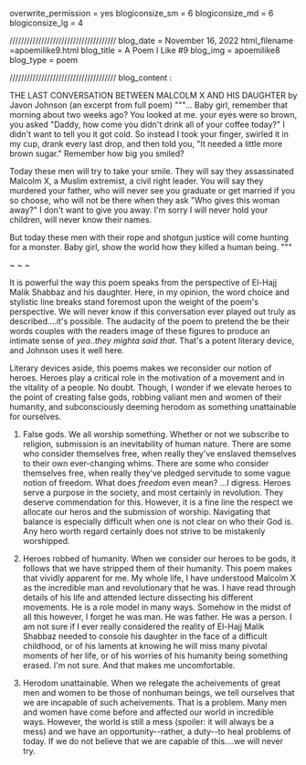 overwrite_permission = yes
blogiconsize_sm = 6
blogiconsize_md = 6
blogiconsize_lg = 4

/////////////////////////////////////
blog_date = November 16, 2022
html_filename =apoemilike9.html
blog_title = A Poem I Like #9
blog_img = apoemilike8
blog_type = poem

/////////////////////////////////////
blog_content : 

THE LAST CONVERSATION BETWEEN MALCOLM X AND HIS DAUGHTER 
by Javon Johnson (an excerpt from full poem)
"""...
Baby girl,
remember that morning
about two weeks ago?
You looked at me. 
your eyes were so brown,
you asked 
"Daddy, how come 
you didn't drink all 
of your coffee today?"
I didn't want to 
tell you it got cold.
So instead I took your finger,
swirled it in my cup,
drank every last drop,
and then told you,
"It needed a little more brown
sugar." Remember how big you smiled?

Today these men
will try to take your smile.
They will say they assassinated 
Malcolm X, a Muslim extremist,
a civil right leader. You
will say they murdered
your father, who 
will never see you graduate
or get married if you so choose,
who will not be there 
when they ask "Who
gives this woman away?" I
don't want to give you away.
I'm sorry 
I will never hold your 
children, will never know 
their names.

But today these men with their rope
and shotgun justice will come
hunting for a monster.
Baby girl, show the world
how they killed a human being. """

~ ~ ~

It is powerful the way this poem speaks from the perspective of El-Hajj Malik Shabbaz and his daughter. Here, in my opinion, the word choice and stylistic line breaks stand foremost upon the weight of the poem's perspective. We will never know if this conversation ever played out truly as described....it's possible. The audacity of the poem to pretend the be their words couples with the readers image of these figures to produce an intimate sense of <em> yea..they mighta said that</em>. That's a potent literary device, and Johnson uses it well here.

Literary devices aside, this poems makes we reconsider our notion of heroes. Heroes play a critical role in the motivation of a movement and in the vitality of a people. No doubt. Though, I wonder if we elevate heroes to the point of creating false gods, robbing valiant men and women of their humanity, and subconsciously deeming herodom as something unattainable for ourselves.

1) False gods.
	We all worship something. Whether or not we subscribe to religion, submission is an inevitability of human nature. There are some who consider themselves free, when really they've enslaved themselves to their own ever-changing whims. There are some who consider themselves free, when really they've pledged servitude to some vague notion of freedom. What does <em> freedom</em> even mean? ...I digress. Heroes serve a purpose in the society, and most certainly in revolution. They deserve commendation for this. However, it is a fine line the respect we allocate our heros and the submission of worship. Navigating that balance is especially difficult when one is not clear on who their God is. Any hero worth regard certainly does not strive to be mistakenly worshipped.
	
2) Heroes robbed of humanity.
	When we consider our heroes to be gods, it follows that we have stripped them of their humanity. This poem makes that vividly apparent for me. My whole life, I have understood Malcolm X as the incredible man and revolutionary that he was. I have read through details of his life and attended lecture dissecting his different movements. He is a role model in many ways. Somehow in the midst of all this however, I forget he was man. He was father. He was a person. I am not sure if I ever really considered the reality of El-Hajj Malik Shabbaz needed to console his daughter in the face of a difficult childhood, or of his laments at knowing he will miss many pivotal moments of her life, or of his worries of his humanity being something erased. I'm not sure. And that makes me uncomfortable.
	 
3) Herodom unattainable.
	When we relegate the acheivements of great men and women to be those of nonhuman beings,  we tell ourselves that we are incapable of such acheivements. That is a problem. Many men and women have come before and affected our world in incredible ways. However, the world is still a mess (spoiler: it will always be a mess) and we have an opportunity--rather, a duty--to heal problems of today. If we do not believe that we are capable of this....we will never try. 